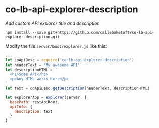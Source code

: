 # co-lb-api-explorer-description

_Add custom API explorer title and description_

`npm install --save git+https://github.com/calleboketoft/co-lb-api-explorer-description.git`

Modify the file `server/boot/explorer.js` like this:

```javascript
...
let coApiDesc = require('co-lb-api-explorer-description')
let headerText = 'My awesome API'
let descriptionHTML = `
  <h1>Some API</h1>
  <p>Any HTML works here</p>
`
let text = coApiDesc.getDescription(headerText, descriptionHTML)

let explorerApp = explorer(server, {
  basePath: restApiRoot,
  apiInfo: {
    description: text
  }
}
```
